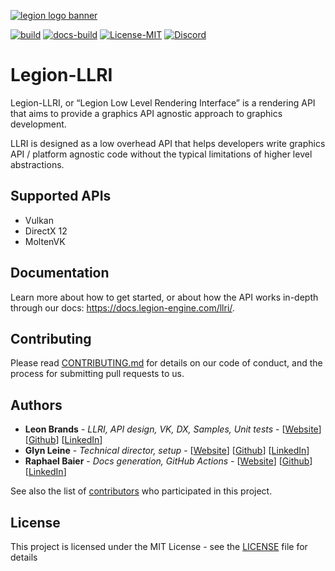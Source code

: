 [![legion logo banner](https://cdn.discordapp.com/attachments/682321169541890070/767684570199359499/banner.png)](https://legion-engine.com)

[![build](https://github.com/Rythe-Interactive/Legion-LLRI/workflows/build/badge.svg)](https://github.com/Rythe-Interactive/Legion-LLRI/actions?query=workflow%3Abuild)
[![docs-build](https://github.com/Rythe-Interactive/Legion-LLRI/workflows/docs-build/badge.svg)](https://github.com/Rythe-Interactive/Legion-LLRI/actions?query=workflow%3Adocs-build)
[![License-MIT](https://img.shields.io/github/license/Legion-Engine/Legion-Engine)](https://github.com/Legion-Engine/Legion-LLRI/blob/main/LICENSE)
[![Discord](https://img.shields.io/discord/682321168610623707.svg?label=&logo=discord&logoColor=ffffff&color=7389D8&labelColor=6A7EC2)](https://discord.gg/unVNRbd)

# Legion-LLRI
Legion-LLRI, or “Legion Low Level Rendering Interface” is a rendering API that aims to provide a graphics API agnostic approach to graphics development.

LLRI is designed as a low overhead API that helps developers write graphics API / platform agnostic code without the typical limitations of higher level abstractions.

## Supported APIs
- Vulkan
- DirectX 12
- MoltenVK

## Documentation
Learn more about how to get started, or about how the API works in-depth through our docs: https://docs.legion-engine.com/llri/.

## Contributing
Please read [CONTRIBUTING.md](CONTRIBUTING.md) for details on our code of conduct, and the process for submitting pull requests to us.

## Authors
* **Leon Brands** - *LLRI, API design, VK, DX, Samples, Unit tests* - [[Website](https://leonbrands.software)] [[Github](https://github.com/LeonBrands)] [[LinkedIn](https://www.linkedin.com/in/leonbrands/)]
* **Glyn Leine** - *Technical director, setup* - [[Website](https://glynleine.com)] [[Github](https://github.com/GlynLeine)] [[LinkedIn](https://www.linkedin.com/in/glyn-leine-7140a8167/)]
* **Raphael Baier** - *Docs generation, GitHub Actions* - [[Website](https://rbaier.me)] [[Github](https://github.com/Algo-ryth-mix)] [[LinkedIn](https://www.linkedin.com/in/raphael-baier-26800a188/)]

See also the list of [contributors](AUTHORS.md) who participated in this project.

## License
This project is licensed under the MIT License - see the [LICENSE](LICENSE) file for details
